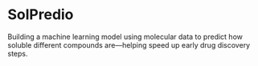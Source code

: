 # SolPredio
Building a machine learning model using molecular data to predict how soluble different compounds are—helping speed up early drug discovery steps.
